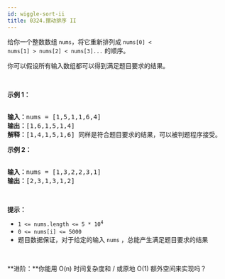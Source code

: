 ```yaml
---
id: wiggle-sort-ii
title: 0324.摆动排序 II
---
```

给你一个整数数组 <code>nums</code>，将它重新排列成 <code>nums[0] &lt; nums[1] &gt; nums[2] &lt; nums[3]...</code> 的顺序。

你可以假设所有输入数组都可以得到满足题目要求的结果。

 

**示例 1：**


<pre><br/><strong>输入：</strong>nums = [1,5,1,1,6,4]<br/><strong>输出：</strong>[1,6,1,5,1,4]<br/><strong>解释：</strong>[1,4,1,5,1,6] 同样是符合题目要求的结果，可以被判题程序接受。<br/></pre>

**示例 2：**


<pre><br/><strong>输入：</strong>nums = [1,3,2,2,3,1]<br/><strong>输出：</strong>[2,3,1,3,1,2]<br/></pre>

 

**提示：**


- <code>1 &lt;= nums.length &lt;= 5 * 10<sup>4</sup></code>
- <code>0 &lt;= nums[i] &lt;= 5000</code>
- 题目数据保证，对于给定的输入 <code>nums</code> ，总能产生满足题目要求的结果

 

**进阶：**你能用 O(n) 时间复杂度和 / 或原地 O(1) 额外空间来实现吗？
